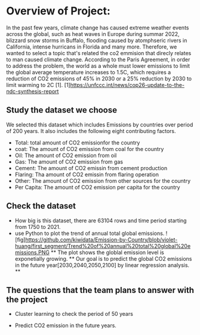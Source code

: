 # Overview of Project: 

In the past few years, climate change has caused extreme weather events across the global, such as heat waves in Europe during summar 2022, blizzard snow storms in Buffalo, flooding caused by atomphseric rivers in California, intense hurricans in Florida and many more. Therefore, we wanted to select a topic that's related the co2 emmision that direcly relates to man caused climate change.  According to the Paris Agreement, in order to address the problem, the world as a whole must lower emissions to limit the global average temperature increases to 1.5C, which requires a reduction of CO2 emissions of 45% in 2030 or a 25% reduction by 2030 to limit warming to 2C [1].
[1]https://unfccc.int/news/cop26-update-to-the-ndc-synthesis-report

## Study the dataset we choose
We selected this dataset which includes Emissions by countries over period of 200 years. 
It also includes the following eight contributing factors.
* Total: total amount of CO2 emissionfor the country 
* coat: The amount of CO2 emission from coal for the country 
* Oil: The amount of CO2 emission from oil
* Gas: The amount of CO2 emission from gas
* Cement: The amount of CO2 emissin from cement production  
* Flaring: Tha amount of CO2 emissin from flaring operation
* Other: The amount of CO2 emission from other sources for the country
* Per Capita: The amount of CO2 emission per capita for the country 
## Check the dataset
* How big is this dataset, there are 63104 rows and time period starting from 1750 to 2021. 
* use Python to plot the trend of annual total global emissions. 
![fig]https://github.com/kiwidata/Emission-by-Country/blob/violet-huang/first_segment/Trend%20of%20annual%20total%20global%20emissions.PNG
** The plot shows the globlal emission level is exponetially growing. 
** Our goal is to predict the global CO2 emissions in the future year[2030,2040,2050,2100] by linear regression analysis.
**

## The questions that the team plans to answer with the project 

* Cluster learning to check the period of 50 years 

* Predict CO2 emission in the future years.



